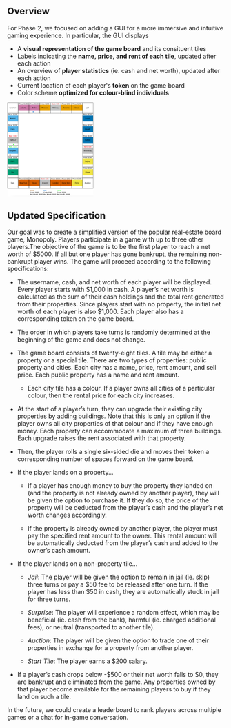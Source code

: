 ## Overview 
For Phase 2, we focused on adding a GUI for a more immersive and intuitive gaming experience. In particular, the GUI displays 

- A **visual representation of the game board** and its consituent tiles
- Labels indicating the **name, price, and rent of each tile**, updated after each action
- An overview of **player statistics** (ie. cash and net worth), updated after each action
- Current location of each player's **token** on the game board
- Color scheme **optimized for colour-blind individuals**

<img src="https://github.com/CSC207-UofT/course-project-group-50/blob/main/phase2/simplifiedMonopoly.png" alt="GUI" width="200"/>

## Updated Specification
Our goal was to create a simplified version of the popular real-estate board game, Monopoly. Players participate in a game with up to three other players.The objective of the game is to be the first player to reach a net worth of $5000. If all but one player has gone bankrupt, the remaining non-bankrupt player wins. The game will proceed according to the following specifications: 

- The username, cash, and net worth of each player will be displayed. Every player starts with \$1,000 in cash. A player’s net worth is calculated as the sum of their cash holdings and the total rent generated from their properties. Since players start with no property, the initial net worth of each player is also $1,000. Each player also has a corresponding token on the game board.

- The order in which players take turns is randomly determined at the beginning of the game and does not change.

- The game board consists of twenty-eight tiles. A tile may be either a property or a special tile. There are two types of properties: public property and cities. Each city has a name, price, rent amount, and sell price. Each public property has a name and rent amount.

  - Each city tile has a colour. If a player owns all cities of a particular colour, then the rental price for each city increases.
  
- At the start of a player’s turn, they can upgrade their existing city properties by adding buildings. Note that this is only an option if the player owns all city properties of that colour and if they have enough money. Each property can accommodate a maximum of three buildings. Each upgrade raises the rent associated with that property.

- Then, the player rolls a single six-sided die and moves their token a corresponding number of spaces forward on the game board.

- If the player lands on a property...

  - If a player has enough money to buy the property they landed on (and the property is not already owned by another player), they will be given the option to purchase it. If they do so, the price of the property will be deducted from the player’s cash and the player’s net worth changes accordingly.
  
  - If the property is already owned by another player, the player must pay the specified rent amount to the owner. This rental amount will be automatically deducted from the player’s cash and added to the owner’s cash amount.
  
- If the player lands on a non-property tile…
  - *Jail*: The player will be given the option to remain in jail (ie. skip) three turns or pay a \$50 fee to be released after one turn. If the player has less than \$50 in cash, they are automatically stuck in jail for three turns.
  
  - *Surprise*: The player will experience a random effect, which may be beneficial (ie. cash from the bank), harmful (ie. charged additional fees), or neutral (transported to another tile).
  
  - *Auction*: The player will be given the option to trade one of their properties in exchange for a property from another player. 
  
  - *Start Tile*: The player earns a \$200 salary.
  
- If a player’s cash drops below -\$500 or their net worth falls to \$0, they are bankrupt and eliminated from the game. Any properties owned by that player become available for the remaining players to buy if they land on such a tile.

In the future, we could create a leaderboard to rank players across multiple games or a chat for in-game conversation. 

